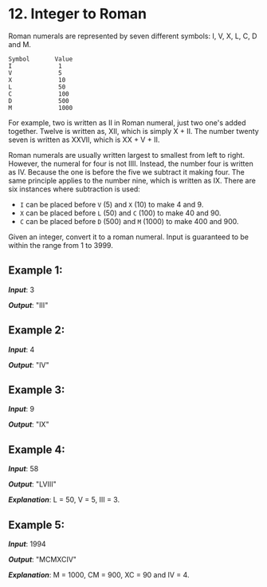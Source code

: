 # 12. Integer to Roman

Roman numerals are represented by seven different symbols: I, V, X, L, C, D and M.

```
Symbol       Value
I             1
V             5
X             10
L             50
C             100
D             500
M             1000
```

For example, two is written as II in Roman numeral, just two one's added together. Twelve is written as, XII, which is simply X + II. The number twenty seven is written as XXVII, which is XX + V + II.

Roman numerals are usually written largest to smallest from left to right. However, the numeral for four is not IIII. Instead, the number four is written as IV. Because the one is before the five we subtract it making four. The same principle applies to the number nine, which is written as IX. There are six instances where subtraction is used:

- `I` can be placed before `V` (5) and `X` (10) to make 4 and 9. 
- `X` can be placed before `L` (50) and `C` (100) to make 40 and 90. 
- `C` can be placed before `D` (500) and `M` (1000) to make 400 and 900.

Given an integer, convert it to a roman numeral. Input is guaranteed to be within the range from 1 to 3999.

## Example 1:

***Input***: 3

***Output***: "III"

## Example 2:

***Input***: 4

***Output***: "IV"

## Example 3:

***Input***: 9

***Output***: "IX"

## Example 4:

***Input***: 58

***Output***: "LVIII"

***Explanation***: L = 50, V = 5, III = 3.

## Example 5:

***Input***: 1994

***Output***: "MCMXCIV"

***Explanation***: M = 1000, CM = 900, XC = 90 and IV = 4.
